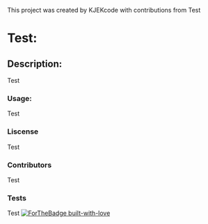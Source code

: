 This project was created by KJEKcode with contributions from Test 
  # Test:
  ## Description:
  Test
  ### Usage:
  Test
  ### Liscense
  Test
  ### Contributors
  Test
  ### Tests
  Test
  [![ForTheBadge built-with-love](http://ForTheBadge.com/images/badges/built-with-love.svg)](https://GitHub.com/Naereen/)